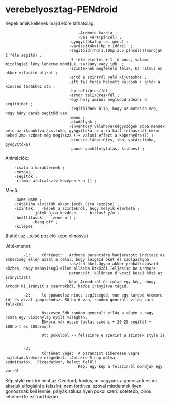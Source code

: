 # verebelyosztag-PENdroid

Képek amik kellenek majd előre láthatólag:	

							        -Ardmore kardja	;			
							        -vas vért(páncél) ;
								-gyógyítóka(hp re. gen.) ;
								-varázsitóka(+hp x időre)  ;
								-segítőid(rnd(1,10hp;2,5 páncél))(mondjuk 2 féle segítő) ;
								-5 féle elenfél + 1 fő boss, valami mitológiai lény lehetne mondjuk, sárkány vagy idk. ;
								-szinteknek megfelelő falak, ha ritmus on akkor világító aljzat ;
								-ajtó a szintről való kijutáshoz ;
								-itt fal törés helyett kulcsok + ajtók a kincses ládákhoz stb ;
								-hp teli/üres/fél ;
								-armor teli/üres/fél ;
								-egy hely amiből megtudod idézni a segítőidet ;
								-segítőidnek blip, hogy az mutassa meg, hogy hány darab segítőd van
								-menü ;
								-akadályok ;
								-inventory valahova(négyszögek abba mennek bele az ikonok(varázsítóka, gyógyítóka -> arra katt felhasznál ekkor neked 2mp szünet még megissza ()+ valami effect a képernyőre))) ;
								-kincses láda(+ütés, +hp, varázsítóka, gyógyítóka)
								-pause gomb(folytatás, kilépés) ;
								
Animációk:

		-csata a karakternek ;
		-mozgás ;
		-segítők ;
		-ritmus alulra(szív középen + a |) ;
			
Menű:	

		-GAME NAME ;
		-játék(ha kivittük akkor játék újra kezdése) ;
		-szintek:	-képek a szintekről, hogy melyik elérhető ;
				-játék újra kezdése:	-biztos? y/n ;
		-beállítások:	-zene off ;
				-hang off ;
		-kilépés
(háttér az utolsó pozició képe elmosva)

Játékmenet:	

			-1: 	történet: 	Ardmore parancsára hadjáratott indítasz az emberíség ellen azzal a célal, hogy leigázd őket és szolgaságba
								taszísd őket.Ugyan akkor próbálkozásaid közben, nagy mennyiségű ellen állásba ütközöl.Teljesísd be Ardmore 
								parancsát, különben ő veszi kezei közé az irányítást!
								Kép: Armodrról és rólad egy kép, ahogy Armodr ki irányít a csarnokból, hadba irányítva téged.
							
			-2: 	le spawnolsz nincs segítséged, van egy kardod Ardmore től és azzal jampiskodsz. 50 hp-d van, random generált világ zárt falakkal
					
					összesen 5db random generált világ a végén a nagy csata egy viszonylag nyílt világban.
					Ekkora már össze tudtál szedni + 20-25 segítőt + 100hp-t és 100armort
					
					Út: pokolból -> felszínre e szerint a szintek styla is
							
			
			-3:		
					történet vége:	A parancsot sikeresen végre hajtotad.Ardmore elégedett...Jöttére 5 nap múlva számítsatok...Pirgadatkor, kelett felől!
									Kép: egy kép a felszínről mondjuk egy várról
									
Kép style nek kb mint az Overlord, fontos, mi vagyunk a gonoszok és mi akarjuk elfoglalni a felszínt, nem fordítva, szóval mindennek ilyen gonosznak kell lennie, pályák stílusa ilyen pokol szerű sötétebb, piros
lehetne.De ezt rád bízom.
